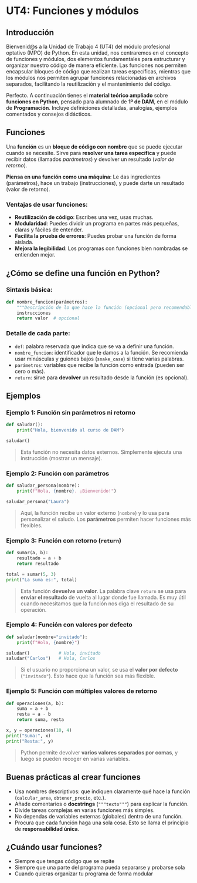 # UT4: Funciones y módulos

## Introducción

Bienvenid@s a la Unidad de Trabajo 4 (UT4) del módulo profesional optativo (MPO) de Python. En esta unidad, nos centraremos en el concepto de funciones y módulos, dos elementos fundamentales para estructurar y organizar nuestro código de manera eficiente.
Las funciones nos permiten encapsular bloques de código que realizan tareas específicas, mientras que los módulos nos permiten agrupar funciones relacionadas en archivos separados, facilitando la reutilización y el mantenimiento del código.

Perfecto. A continuación tienes el **material teórico ampliado** sobre **funciones en Python**, pensado para alumnado de **1º de DAM**, en el módulo de **Programación**. Incluye definiciones detalladas, analogías, ejemplos comentados y consejos didácticos.

## Funciones

Una **función** es un **bloque de código con nombre** que se puede ejecutar cuando se necesite. Sirve para **resolver una tarea específica** y puede recibir datos (llamados *parámetros*) y devolver un resultado (*valor de retorno*).

**Piensa en una función como una máquina**:
Le das ingredientes (parámetros), hace un trabajo (instrucciones), y puede darte un resultado (valor de retorno).

### Ventajas de usar funciones:

* **Reutilización de código**: Escribes una vez, usas muchas.
* **Modularidad**: Puedes dividir un programa en partes más pequeñas, claras y fáciles de entender.
* **Facilita la prueba de errores**: Puedes probar una función de forma aislada.
* **Mejora la legibilidad**: Los programas con funciones bien nombradas se entienden mejor.

## ¿Cómo se define una función en Python?

### Sintaxis básica:

```python
def nombre_funcion(parámetros):
    """Descripción de lo que hace la función (opcional pero recomendable)"""
    instrucciones
    return valor  # opcional
```

### Detalle de cada parte:

* `def`: palabra reservada que indica que se va a definir una función.
* `nombre_funcion`: identificador que le damos a la función. Se recomienda usar minúsculas y guiones bajos (`snake_case`) si tiene varias palabras.
* `parámetros`: variables que recibe la función como entrada (pueden ser cero o más).
* `return`: sirve para **devolver** un resultado desde la función (es opcional).


## Ejemplos

### Ejemplo 1: Función sin parámetros ni retorno

```python
def saludar():
    print("Hola, bienvenido al curso de DAM")

saludar()
```

> Esta función no necesita datos externos. Simplemente ejecuta una instrucción (mostrar un mensaje).

### Ejemplo 2: Función con parámetros

```python
def saludar_persona(nombre):
    print(f"Hola, {nombre}. ¡Bienvenido!")

saludar_persona("Laura")
```

> Aquí, la función recibe un valor externo (`nombre`) y lo usa para personalizar el saludo. Los **parámetros** permiten hacer funciones más flexibles.

### Ejemplo 3: Función con retorno (`return`)

```python
def sumar(a, b):
    resultado = a + b
    return resultado

total = sumar(5, 3)
print("La suma es:", total)
```

> Esta función **devuelve un valor**. La palabra clave `return` se usa para **enviar el resultado** de vuelta al lugar donde fue llamada.
Es muy útil cuando necesitamos que la función nos diga el resultado de su operación.

### Ejemplo 4: Función con valores por defecto

```python
def saludar(nombre="invitado"):
    print(f"Hola, {nombre}")

saludar()           # Hola, invitado
saludar("Carlos")   # Hola, Carlos
```

> Si el usuario no proporciona un valor, se usa el **valor por defecto** (`"invitado"`). Esto hace que la función sea más flexible.

### Ejemplo 5: Función con múltiples valores de retorno

```python
def operaciones(a, b):
    suma = a + b
    resta = a - b
    return suma, resta

x, y = operaciones(10, 4)
print("Suma:", x)
print("Resta:", y)
```

> Python permite devolver **varios valores separados por comas**, y luego se pueden recoger en varias variables.

## Buenas prácticas al crear funciones

* Usa nombres descriptivos: que indiquen claramente qué hace la función (`calcular_area`, `obtener_precio`, etc.).
* Añade comentarios o **docstrings** (`"""texto"""`) para explicar la función.
* Divide tareas complejas en varias funciones más simples.
* No dependas de variables externas (globales) dentro de una función.
* Procura que cada función haga una sola cosa. Esto se llama el principio de **responsabilidad única**.

## ¿Cuándo usar funciones?

* Siempre que tengas código que se repite
* Siempre que una parte del programa pueda separarse y probarse sola
* Cuando quieras organizar tu programa de forma modular
